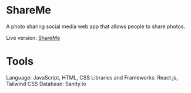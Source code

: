 # ShareMe
A photo sharing social media web app that allows people to share photos.

Live version: [ShareMe](https://shareme-yuhao.netlify.app)

# Tools
Language: JavaScript, HTML, CSS
Libraries and Frameworks: React.js, Tailwind CSS
Database: Sanity.io
